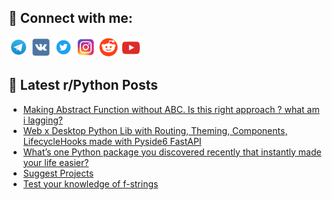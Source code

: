 ## 🔎 Connect with me:
[<img src="https://github.com/bullbesh/bullbesh/blob/main/images/Telegram.png" width="32" height="32" />](https://t.me/bullbesh)
[<img src="https://github.com/bullbesh/bullbesh/blob/main/images/VK.png" width="32" height="32" />](https://vk.com/bullbesh)
[<img src="https://github.com/bullbesh/bullbesh/blob/main/images/Twitter.png" width="32" height="32" />](https://twitter.com/bullbesh1)
[<img src="https://github.com/bullbesh/bullbesh/blob/main/images/Instagram.png" width="32" height="32" />](https://www.instagram.com/bullbesh)
[<img src="https://github.com/bullbesh/bullbesh/blob/main/images/Reddit.png" width="32" height="32" />](https://www.reddit.com/user/bullbesh)
[<img src="https://github.com/bullbesh/bullbesh/blob/main/images/YouTube.png" width="32" height="32" />](https://www.youtube.com/channel/UCtfjRs6uzgq5mfm8S06WTcg)

## 📕 Latest r/Python Posts
<!-- BLOG-POST-LIST:START -->
- [Making Abstract Function without ABC. Is this right approach ? what am i lagging?](https://www.reddit.com/r/Python/comments/1m3zo6n/making_abstract_function_without_abc_is_this/)
- [Web x Desktop Python Lib with Routing, Theming, Components, LifecycleHooks made with Pyside6 FastAPI](https://www.reddit.com/r/Python/comments/1m3yo65/web_x_desktop_python_lib_with_routing_theming/)
- [What’s one Python package you discovered recently that instantly made your life easier?](https://www.reddit.com/r/Python/comments/1m3wk5e/whats_one_python_package_you_discovered_recently/)
- [Suggest Projects](https://www.reddit.com/r/Python/comments/1m3txd3/suggest_projects/)
- [Test your knowledge of f-strings](https://www.reddit.com/r/Python/comments/1m3tmro/test_your_knowledge_of_fstrings/)
<!-- BLOG-POST-LIST:END -->
